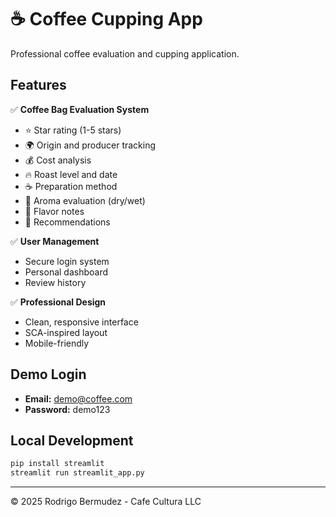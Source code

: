 # ☕ Coffee Cupping App

Professional coffee evaluation and cupping application.

## Features

✅ **Coffee Bag Evaluation System**
- ⭐ Star rating (1-5 stars)
- 🌍 Origin and producer tracking
- 💰 Cost analysis
- 🔥 Roast level and date
- ☕ Preparation method
- 👃 Aroma evaluation (dry/wet)
- 🎨 Flavor notes
- 💭 Recommendations

✅ **User Management**
- Secure login system
- Personal dashboard
- Review history

✅ **Professional Design**
- Clean, responsive interface
- SCA-inspired layout
- Mobile-friendly

## Demo Login

- **Email:** demo@coffee.com
- **Password:** demo123

## Local Development

```bash
pip install streamlit
streamlit run streamlit_app.py
```

---
© 2025 Rodrigo Bermudez - Cafe Cultura LLC